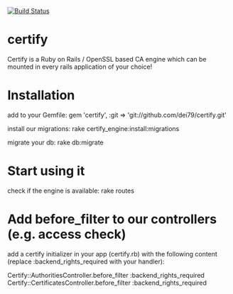 

[![Build Status](https://secure.travis-ci.org/dei79/certify.png)](http://travis-ci.org/dei79/certify)

certify
=======

Certify is a Ruby on Rails / OpenSSL based CA engine which can be mounted in every rails application of your choice!

Installation
============

add to your Gemfile: gem 'certify', :git => 'git://github.com/dei79/certify.git'

install our migrations: rake certify_engine:install:migrations

migrate your db: rake db:migrate

Start using it
==============

check if the engine is available: rake routes

Add before_filter to our controllers (e.g. access check)
========================================================

add a certify initializer in your app (certify.rb) with the following content (replace :backend_rights_required with your handler):

Certify::AuthoritiesController.before_filter :backend_rights_required
Certify::CertificatesController.before_filter :backend_rights_required




